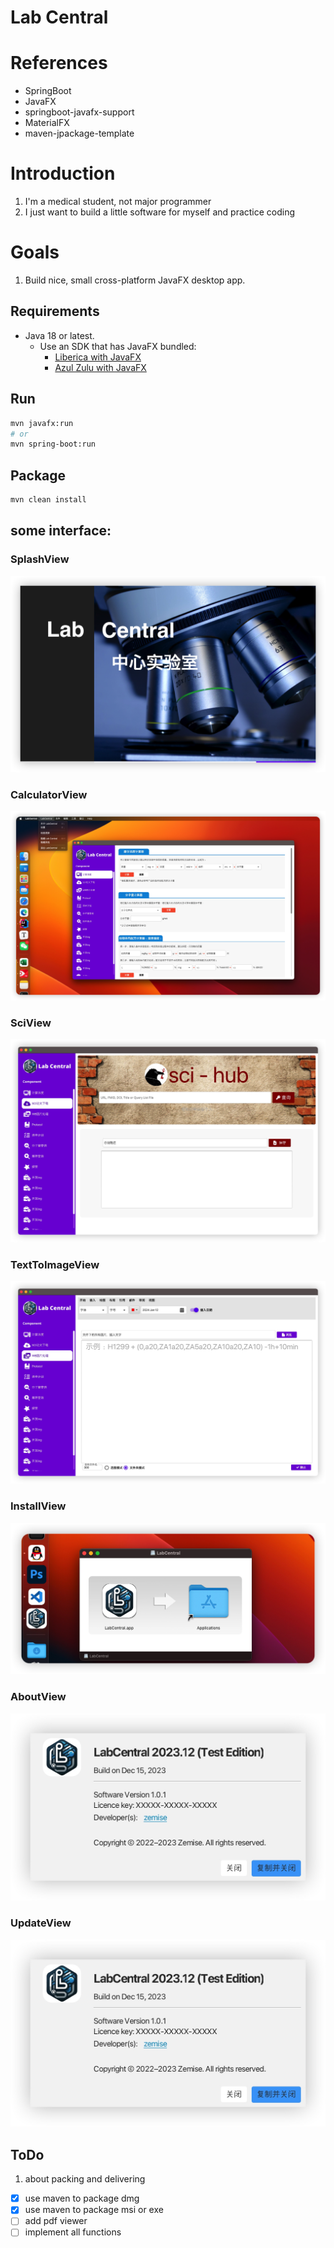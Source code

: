 # Lab Central

# References
- SpringBoot
- JavaFX
- springboot-javafx-support
- MaterialFX
- maven-jpackage-template

# Introduction

1. I'm a medical student, not major programmer
2. I just want to build a little software for myself and practice coding

# Goals

1. Build nice, small cross-platform JavaFX desktop app.

## Requirements

- Java 18 or latest.
    - Use an SDK that has JavaFX bundled:
        - [Liberica with JavaFX](https://bell-sw.com/pages/downloads/#/java-17-current)
        - [Azul Zulu with JavaFX](https://www.azul.com/downloads/?version=java-17-sts&package=jdk-fx)

## Run
```bash
mvn javafx:run
# or
mvn spring-boot:run
```

## Package
```bash
mvn clean install
```


## some interface:

### SplashView
<img src="displayImage/SplashView.png">

### CalculatorView
<img src="displayImage/calculatorView.jpg">

### SciView
<img src="displayImage/sciView.jpg">

### TextToImageView
<img src="displayImage/textToImageView.jpg">

### InstallView
<img src="displayImage/installView.jpg">

### AboutView
<img src="displayImage/aboutView.jpg">

### UpdateView
<img src="displayImage/aboutView.jpg">



## ToDo
1. about packing and delivering
-[x] use maven to package dmg
-[x] use maven to package msi or exe
-[ ] add pdf viewer
-[ ] implement all functions